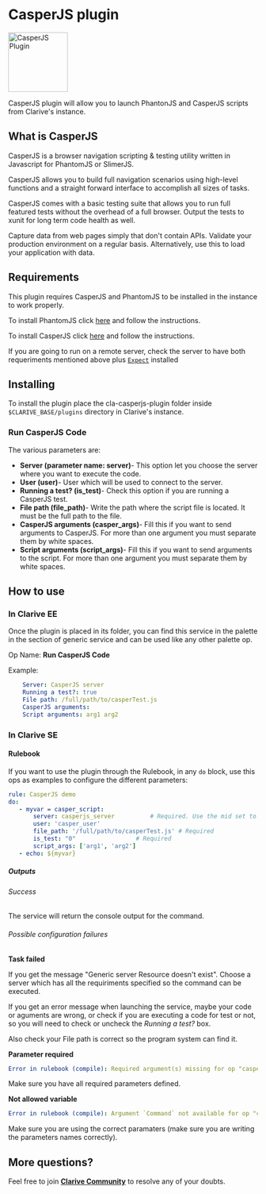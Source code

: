 # CasperJS plugin

<img src="https://cdn.rawgit.com/clarive/cla-casperjs-plugin/master/public/icon/casperjs.svg?sanitize=true" alt="CasperJS Plugin" title="CasperJS Plugin" width="120" height="120">

CasperJS plugin will allow you to launch PhantonJS and CasperJS scripts from Clarive's instance.

## What is CasperJS

CasperJS is a browser navigation scripting & testing utility written in Javascript for PhantomJS or SlimerJS.

CasperJS allows you to build full navigation scenarios using high-level functions and a straight forward interface to accomplish all sizes of tasks.

CasperJS comes with a basic testing suite that allows you to run full featured tests without the overhead of a full browser.
Output the tests to xunit for long term code health as well.

Capture data from web pages simply that don't contain APIs. Validate your production environment on a regular basis. 
Alternatively, use this to load your application with data.

## Requirements

This plugin requires CasperJS and PhantomJS to be installed in the instance to work properly.

To install PhantomJS click [here](http://phantomjs.org/download.html) and follow the instructions.

To install CasperJS click [here](http://docs.casperjs.org/en/latest/installation.html#installing-from-git) and follow the instructions.

If you are going to run on a remote server, check the server to have both requeriments mentioned above plus [`Expect`](http://expect.sourceforge.net/) installed

## Installing

To install the plugin place the cla-casperjs-plugin folder inside `$CLARIVE_BASE/plugins`
directory in Clarive's instance.

### Run CasperJS Code

The various parameters are:

- **Server (parameter name: server)**- This option let you choose the server where you want to execute the code. 
- **User (user)**- User which will be used to connect to the server.
- **Running a test? (is_test)**- Check this option if you are running a CasperJS test.
- **File path (file_path)**- Write the path where the script file is located. It must be the full path to the file.
- **CasperJS arguments (casper_args)**- Fill this if you want to send arguments to CasperJS. For more than one argument you must separate them by white spaces.
- **Script arguments (script_args)**- Fill this if you want to send arguments to the script. For more than one argument you must separate them by white spaces.

## How to use

### In Clarive EE

Once the plugin is placed in its folder, you can find this service in the palette in the section of generic service and can be used like any other palette op.

Op Name: **Run CasperJS Code**

Example:

```yaml
    Server: CasperJS server
    Running a test?: true
    File path: /full/path/to/casperTest.js
    CasperJS arguments: 
    Script arguments: arg1 arg2
``` 

### In Clarive SE

#### Rulebook

If you want to use the plugin through the Rulebook, in any `do` block, use this ops as examples to configure the different parameters:

```yaml
rule: CasperJS demo
do:
   - myvar = casper_script:
       server: casperjs_server   		# Required. Use the mid set to the resource you created
       user: 'casper_user'
       file_path: '/full/path/to/casperTest.js'	# Required
       is_test: "0"    				# Required
       script_args: ['arg1', 'arg2']
   - echo: ${myvar}
```

##### Outputs

###### Success

The service will return the console output for the command.

###### Possible configuration failures

**Task failed**

If you get the message "Generic server Resource doesn't exist".
Choose a server which has all the requiriments specified so the command can be executed.

If you get an error message when launching the service, maybe your code or aguments are wrong, or check if you are executing a code for test or not,
 so you will need to check or uncheck the *Running a test?* box.

Also check your File path is correct so the program system can find it.

**Parameter required**

```yaml
Error in rulebook (compile): Required argument(s) missing for op "casper_script": "file_path"
```

Make sure you have all required parameters defined.

**Not allowed variable**

```yaml
Error in rulebook (compile): Argument `Command` not available for op "casper_script"
```

Make sure you are using the correct paramaters (make sure you are writing the parameters names correctly).

## More questions?

Feel free to join **[Clarive Community](https://community.clarive.com/)** to resolve any of your doubts.
